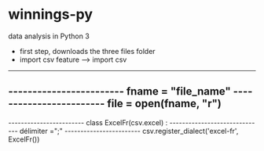 # winnings-py
data analysis in Python 3

- first step, downloads the three files folder
- import csv feature --> import csv
-----------------------------------
------------------------ fname = "file_name"
------------------------ file = open(fname, "r")
------------------------------------------------
------------------------ class ExcelFr(csv.excel) :
------------------------------ délimiter =";"
------------------------ csv.register_dialect('excel-fr', ExcelFr())

